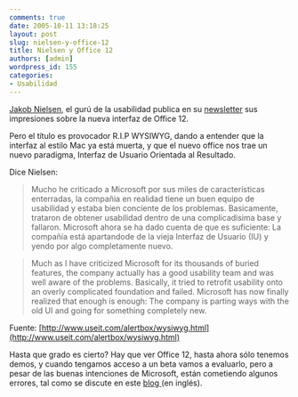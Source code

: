 ```yaml
---
comments: true
date: 2005-10-11 13:18:25
layout: post
slug: nielsen-y-office-12
title: Nielsen y Office 12
authors: [admin]
wordpress_id: 155
categories:
- Usabilidad
---
```


[Jakob Nielsen](http://www.useit.com/), el gurú de la usabilidad publica en su [newsletter](http://www.useit.com/alertbox/wysiwyg.html) sus impresiones sobre la nueva interfaz de Office 12.

Pero el título es provocador R.I.P WYSIWYG, dando a entender que la interfaz al estilo Mac ya está muerta, y que el nuevo office nos trae un nuevo paradigma, Interfaz de Usuario Orientada al Resultado.

Dice Nielsen:

> Mucho he criticado a Microsoft por sus miles de características enterradas, la compañia en realidad tiene un buen equipo de usabilidad y estaba bien conciente de los problemas. Basicamente, trataron de obtener usabilidad dentro de una complicadisima base y fallaron. Microsoft ahora se ha dado cuenta de que es suficiente: La compañía está apartandode de la vieja Interfaz de Usuario (IU) y yendo por algo completamente nuevo.

> Much as I have criticized Microsoft for its thousands of buried features, the company actually has a good usability team and was well aware of the problems. Basically, it tried to retrofit usability onto an overly complicated foundation and failed. Microsoft has now finally realized that enough is enough: The company is parting ways with the old UI and going for something completely new.

Fuente: [http://www.useit.com/alertbox/wysiwyg.html](http://www.useit.com/alertbox/wysiwyg.html)

Hasta que grado es cierto? Hay que ver Office 12, hasta ahora sólo tenemos demos, y cuando tengamos acceso a un beta vamos a evaluarlo, pero a pesar de las buenas intenciones de Microsoft, están cometiendo algunos errores, tal como se discute en este [blog ](http://blogs.wdevs.com/jdunlap/archive/2005/09/17/10605.aspx)(en inglés).



